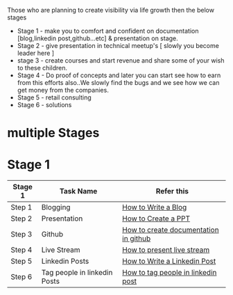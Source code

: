 Those who are planning to create visibility via life growth then the below stages 


- Stage 1 - make you to comfort and confident on documentation [blog,linkedin post,github...etc] & presentation on stage.
- Stage 2 - give presentation in technical meetup's [ slowly you become leader here ]
- stage 3 - create courses and start revenue and share some of your wish to these children.
- Stage 4 - Do proof of concepts and later you can start see how to earn from this efforts also..We slowly find the bugs and we see how we can get money from the companies.
- Stage 5 - retail consulting
- Stage 6 - solutions


# multiple Stages

# Stage 1

| **Stage 1** 	| Task Name						| Refer this 						| 
| ------- 		| --------------------------	| --------------------------------- |
| Step 1  		| Blogging						|  [How to Write a Blog ](blog.md)  |
| Step 2  		| Presentation					|  [How to Create a PPT ](ppt.md)  	|
| Step 3  		| Github						|  [How to create documentation in github ](blog.md)  |
| Step 4  		| Live Stream					|  [How to present live stream ](livestream.md)  	|
| Step 5  		| Linkedin Posts				|  [How to Write a Linkedin Post ](blog.md)  |
| Step 6  		| Tag people in linkedin Posts 	|  [How to tag people in linkedin post](blog.md)  	|


